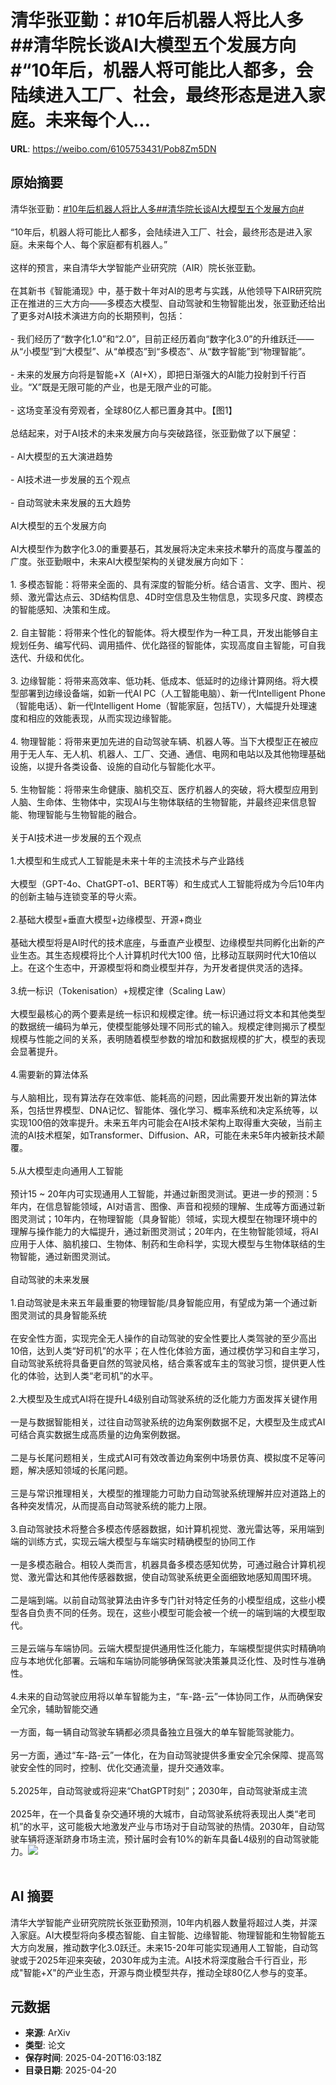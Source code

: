 # 清华张亚勤：#10年后机器人将比人多##清华院长谈AI大模型五个发展方向#“10年后，机器人将可能比人都多，会陆续进入工厂、社会，最终形态是进入家庭。未来每个人...

**URL**: https://weibo.com/6105753431/Pob8Zm5DN

## 原始摘要

清华张亚勤：<a href="https://m.weibo.cn/search?containerid=231522type%3D1%26t%3D10%26q%3D%2310%E5%B9%B4%E5%90%8E%E6%9C%BA%E5%99%A8%E4%BA%BA%E5%B0%86%E6%AF%94%E4%BA%BA%E5%A4%9A%23&amp;extparam=%2310%E5%B9%B4%E5%90%8E%E6%9C%BA%E5%99%A8%E4%BA%BA%E5%B0%86%E6%AF%94%E4%BA%BA%E5%A4%9A%23" data-hide=""><span class="surl-text">#10年后机器人将比人多#</span></a><a href="https://m.weibo.cn/search?containerid=231522type%3D1%26t%3D10%26q%3D%23%E6%B8%85%E5%8D%8E%E9%99%A2%E9%95%BF%E8%B0%88AI%E5%A4%A7%E6%A8%A1%E5%9E%8B%E4%BA%94%E4%B8%AA%E5%8F%91%E5%B1%95%E6%96%B9%E5%90%91%23&amp;extparam=%23%E6%B8%85%E5%8D%8E%E9%99%A2%E9%95%BF%E8%B0%88AI%E5%A4%A7%E6%A8%A1%E5%9E%8B%E4%BA%94%E4%B8%AA%E5%8F%91%E5%B1%95%E6%96%B9%E5%90%91%23" data-hide=""><span class="surl-text">#清华院长谈AI大模型五个发展方向#</span></a><br><br>“10年后，机器人将可能比人都多，会陆续进入工厂、社会，最终形态是进入家庭。未来每个人、每个家庭都有机器人。”<br><br>这样的预言，来自清华大学智能产业研究院（AIR）院长张亚勤。<br><br>在其新书《智能涌现》中，基于数十年对AI的思考与实践，从他领导下AIR研究院正在推进的三大方向——多模态大模型、自动驾驶和生物智能出发，张亚勤还给出了更多对AI技术演进方向的长期预判，包括：<br><br>- 我们经历了“数字化1.0”和“2.0”，目前正经历着向“数字化3.0”的升维跃迁——从“小模型”到“大模型”、从“单模态”到“多模态”、从“数字智能”到“物理智能”。<br>    <br>- 未来的发展方向将是智能+X（AI+X），即把日渐强大的AI能力投射到千行百业。“X”既是无限可能的产业，也是无限产业的可能。<br>    <br>- 这场变革没有旁观者，全球80亿人都已置身其中。【图1】<br><br>总结起来，对于AI技术的未来发展方向与突破路径，张亚勤做了以下展望：<br><br>- AI大模型的五大演进趋势<br>    <br>- AI技术进一步发展的五个观点<br>    <br>- 自动驾驶未来发展的五大趋势<br><br>AI大模型的五个发展方向<br><br>AI大模型作为数字化3.0的重要基石，其发展将决定未来技术攀升的高度与覆盖的广度。张亚勤眼中，未来AI大模型架构的关键发展方向如下：<br><br>1. 多模态智能：将带来全面的、具有深度的智能分析。结合语言、文字、图片、视频、激光雷达点云、3D结构信息、4D时空信息及生物信息，实现多尺度、跨模态的智能感知、决策和生成。<br>    <br>2. 自主智能：将带来个性化的智能体。将大模型作为一种工具，开发出能够自主规划任务、编写代码、调用插件、优化路径的智能体，实现高度自主智能，可自我迭代、升级和优化。<br>    <br>3. 边缘智能：将带来高效率、低功耗、低成本、低延时的边缘计算网络。将大模型部署到边缘设备端，如新一代AI PC（人工智能电脑）、新一代Intelligent Phone（智能电话）、新一代Intelligent Home（智能家庭，包括TV），大幅提升处理速度和相应的效能表现，从而实现边缘智能。<br>    <br>4. 物理智能：将带来更加先进的自动驾驶车辆、机器人等。当下大模型正在被应用于无人车、无人机、机器人、工厂、交通、通信、电网和电站以及其他物理基础设施，以提升各类设备、设施的自动化与智能化水平。<br>    <br>5. 生物智能：将带来生命健康、脑机交互、医疗机器人的突破，将大模型应用到人脑、生命体、生物体中，实现AI与生物体联结的生物智能，并最终迎来信息智能、物理智能与生物智能的融合。<br>    <br>关于AI技术进一步发展的五个观点<br><br>1.大模型和生成式人工智能是未来十年的主流技术与产业路线<br><br>大模型（GPT-4o、ChatGPT-o1、BERT等）和生成式人工智能将成为今后10年内的创新主轴与连锁变革的导火索。<br><br>2.基础大模型+垂直大模型+边缘模型、开源+商业<br><br>基础大模型将是AI时代的技术底座，与垂直产业模型、边缘模型共同孵化出新的产业生态。其生态规模将比个人计算机时代大100 倍，比移动互联网时代大10倍以上。在这个生态中，开源模型将和商业模型并存，为开发者提供灵活的选择。<br><br>3.统一标识（Tokenisation）+规模定律（Scaling Law）<br><br>大模型最核心的两个要素是统一标识和规模定律。统一标识通过将文本和其他类型的数据统一编码为单元，使模型能够处理不同形式的输入。规模定律则揭示了模型规模与性能之间的关系，表明随着模型参数的增加和数据规模的扩大，模型的表现会显著提升。<br><br>4.需要新的算法体系<br><br>与人脑相比，现有算法存在效率低、能耗高的问题，因此需要开发出新的算法体系，包括世界模型、DNA记忆、智能体、强化学习、概率系统和决定系统等，以实现100倍的效率提升。未来五年内可能会在AI技术架构上取得重大突破，当前主流的AI技术框架，如Transformer、Diffusion、AR，可能在未来5年内被新技术颠覆。<br><br>5.从大模型走向通用人工智能<br><br>预计15 ~ 20年内可实现通用人工智能，并通过新图灵测试。更进一步的预测：5年内，在信息智能领域，AI对语言、图像、声音和视频的理解、生成等方面通过新图灵测试；10年内，在物理智能（具身智能）领域，实现大模型在物理环境中的理解与操作能力的大幅提升，通过新图灵测试；20年内，在生物智能领域，将AI应用于人体、脑机接口、生物体、制药和生命科学，实现大模型与生物体联结的生物智能，通过新图灵测试。<br><br>自动驾驶的未来发展<br><br>1.自动驾驶是未来五年最重要的物理智能/具身智能应用，有望成为第一个通过新图灵测试的具身智能系统<br><br>在安全性方面，实现完全无人操作的自动驾驶的安全性要比人类驾驶的至少高出10倍，达到人类“好司机”的水平；在人性化体验方面，通过模仿学习和自主学习，自动驾驶系统将具备更自然的驾驶风格，结合乘客或车主的驾驶习惯，提供更人性化的体验，达到人类“老司机”的水平。<br><br>2.大模型及生成式AI将在提升L4级别自动驾驶系统的泛化能力方面发挥关键作用<br><br>一是与数据智能相关，过往自动驾驶系统的边角案例数据不足，大模型及生成式AI可结合真实数据生成高质量的边角案例数据。<br><br>二是与长尾问题相关，生成式AI可有效改善边角案例中场景仿真、模拟度不足等问题，解决感知领域的长尾问题。<br><br>三是与常识推理相关，大模型的推理能力可助力自动驾驶系统理解并应对道路上的各种突发情况，从而提高自动驾驶系统的能力上限。<br><br>3.自动驾驶技术将整合多模态传感器数据，如计算机视觉、激光雷达等，采用端到端的训练方式，实现云端大模型与车端实时精确模型的协同工作<br><br>一是多模态融合。相较人类而言，机器具备多模态感知优势，可通过融合计算机视觉、激光雷达和其他传感器数据，使自动驾驶系统更全面细致地感知周围环境。<br><br>二是端到端。以前自动驾驶算法由许多专门针对特定任务的小模型组成，这些小模型各自负责不同的任务。现在，这些小模型可能会被一个统一的端到端的大模型取代。<br><br>三是云端与车端协同。云端大模型提供通用性泛化能力，车端模型提供实时精确响应与本地优化部署。云端和车端协同能够确保驾驶决策兼具泛化性、及时性与准确性。<br><br>4.未来的自动驾驶应用将以单车智能为主，“车-路-云”一体协同工作，从而确保安全冗余，辅助智能交通<br><br>一方面，每一辆自动驾驶车辆都必须具备独立且强大的单车智能驾驶能力。<br><br>另一方面，通过“车-路-云”一体化，在为自动驾驶提供多重安全冗余保障、提高驾驶安全性的同时，控制、优化交通流量，提升交通效率。<br><br>5.2025年，自动驾驶或将迎来“ChatGPT时刻”；2030年，自动驾驶渐成主流<br><br>2025年，在一个具备复杂交通环境的大城市，自动驾驶系统将表现出人类“老司机”的水平，这可能极大地激发产业与市场对于自动驾驶的热情。2030年，自动驾驶车辆将逐渐跻身市场主流，预计届时会有10%的新车具备L4级别的自动驾驶能力。<img style="" src="https://tvax1.sinaimg.cn/large/006Fd7o3gy1i0nmelwuwqj30ek0lgajf.jpg" referrerpolicy="no-referrer"><br><br>

## AI 摘要

清华大学智能产业研究院院长张亚勤预测，10年内机器人数量将超过人类，并深入家庭。AI大模型将向多模态智能、自主智能、边缘智能、物理智能和生物智能五大方向发展，推动数字化3.0跃迁。未来15-20年可能实现通用人工智能，自动驾驶或于2025年迎来突破，2030年成为主流。AI技术将深度融合千行百业，形成"智能+X"的产业生态，开源与商业模型共存，推动全球80亿人参与的变革。

## 元数据

- **来源**: ArXiv
- **类型**: 论文
- **保存时间**: 2025-04-20T16:03:18Z
- **目录日期**: 2025-04-20
